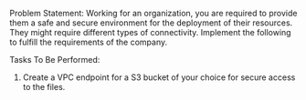  Problem Statement:
 Working for an organization, you are required to provide them a safe and secure environment for the deployment of their resources. They might require different types of connectivity. Implement the following to fulfill the requirements of the company.
 
 Tasks To Be Performed:
 1. Create a VPC endpoint for a S3 bucket of your choice for secure access to the files.
